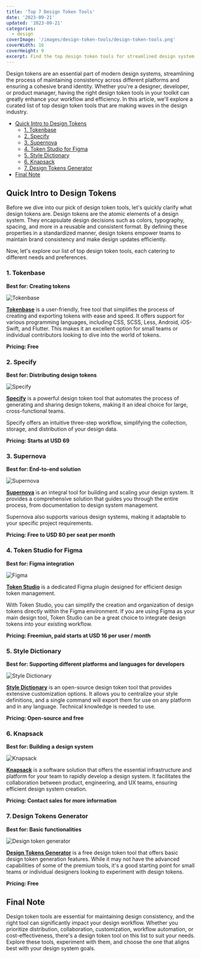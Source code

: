```yaml
---
title: 'Top 7 Design Token Tools'
date: '2023-09-21'
updated: '2023-09-21'
categories:
  - design
coverImage: '/images/design-token-tools/design-token-tools.png'
coverWidth: 16
coverHeight: 9
excerpt: Find the top design token tools for streamlined design system management. From Specify to Token Studio, choose the right tool for design consistency.
---
```


Design tokens are an essential part of modern design systems, streamlining the process of maintaining consistency across different platforms and ensuring a cohesive brand identity. Whether you're a designer, developer, or product manager, having the right design token tools in your toolkit can greatly enhance your workflow and efficiency. In this article, we'll explore a curated list of top design token tools that are making waves in the design industry.

- [Quick Intro to Design Tokens](#quick-intro-to-design-tokens)
  - [1. Tokenbase ](#1-tokenbase-)
  - [2. Specify ](#2-specify-)
  - [3. Supernova ](#3-supernova-)
  - [4. Token Studio for Figma ](#4-token-studio-for-figma-)
  - [5. Style Dictionary ](#5-style-dictionary-)
  - [6. Knapsack ](#6-knapsack-)
  - [7. Design Tokens Generator ](#7-design-tokens-generator-)
- [Final Note](#final-note)

## Quick Intro to Design Tokens

Before we dive into our pick of design token tools, let's quickly clarify what design tokens are. Design tokens are the atomic elements of a design system. They encapsulate design decisions such as colors, typography, spacing, and more in a reusable and consistent format. By defining these properties in a standardized manner, design tokens empower teams to maintain brand consistency and make design updates efficiently.

Now, let's explore our list of top design token tools, each catering to different needs and preferences.

### 1. Tokenbase <a name="tokenbase"></a>

**Best for: Creating tokens**

![Tokenbase](/images/design-token-tools/tokenbase.png)

<p><b><a href="https://app.token-base.com/" target="_blank">Tokenbase</a></b> is a user-friendly, free tool that simplifies the process of creating and exporting tokens with ease and speed. It offers support for various programming languages, including CSS, SCSS, Less, Android, iOS-Swift, and Flutter. This makes it an excellent option for small teams or individual contributors looking to dive into the world of tokens.</p>

**Pricing: Free**

### 2. Specify <a name="specify"></a>

**Best for: Distributing design tokens**

![Specify](/images/design-token-tools/specify.webp)

<p><b><a href="https://specifyapp.com/" target="_blank" rel="nofollow">Specify</a></b> is a powerful design token tool that automates the process of generating and sharing design tokens, making it an ideal choice for large, cross-functional teams.</p>

Specify offers an intuitive three-step workflow, simplifying the collection, storage, and distribution of your design data.

**Pricing: Starts at USD 69**

### 3. Supernova <a name="supernova"></a>

**Best for: End-to-end solution**

![Supernova](/images/design-token-tools/supernova.webp)

<p><b><a href="https://www.supernova.io/" target="_blank" rel="nofollow">Supernova</a></b> is an integral tool for building and scaling your design system. It provides a comprehensive solution that guides you through the entire process, from documentation to design system management.</p>

Supernova also supports various design systems, making it adaptable to your specific project requirements.

**Pricing: Free to USD 80 per seat per month**

### 4. Token Studio for Figma <a name="figma"></a>

**Best for: Figma integration**

![Figma](/images/design-token-tools/figma.webp)

<p><b><a href="https://tokens.studio/" target="_blank" rel="nofollow">Token Studio</a></b> is a dedicated Figma plugin designed for efficient design token management.</p>

With Token Studio, you can simplify the creation and organization of design tokens directly within the Figma environment. If you are using Figma as your main design tool, Token Studio can be a great choice to integrate design tokens into your existing workflow.

**Pricing: Freemiun, paid starts at USD 16 per user / month**

### 5. Style Dictionary <a name="dictionary"></a>

**Best for: Supporting different platforms and languages for developers**

![Style Dictionary](/images/design-token-tools/style-dictionary.png)

<p><b><a href="https://amzn.github.io/style-dictionary/#/" target="_blank" rel="nofollow">Style Dictionary</a></b> is an open-source design token tool that provides extensive customization options. It allows you to centralize your style definitions, and a single command will export them for use on any platform and in any language. Technical knowledge is needed to use.</p>

**Pricing: Open-source and free**

### 6. Knapsack <a name="knapsack"></a>

**Best for: Building a design system**

![Knapsack](/images/design-token-tools/knapsack.png)

<p><b><a href="https://www.knapsack.cloud/" target="_blank" rel="nofollow">Knapsack</a></b> is a software solution that offers the essential infrastructure and platform for your team to rapidly develop a design system. It facilitates the collaboration between product, engineering, and UX teams, ensuring efficient design system creation.</p>

**Pricing: Contact sales for more information**

### 7. Design Tokens Generator <a name="generator"></a>

**Best for: Basic functionalities**

![Design token generator](/images/design-token-tools/generator.png)

<p><b><a href="https://tokens.layoutit.com/" target="_blank" rel="nofollow">Design Tokens Generator</a></b> is a free design token tool that offers basic design token generation features. While it may not have the advanced capabilities of some of the premium tools, it's a good starting point for small teams or individual designers looking to experiment with design tokens.</p>

**Pricing: Free**

## Final Note

Design token tools are essential for maintaining design consistency, and the right tool can significantly impact your design workflow. Whether you prioritize distribution, collaboration, customization, workflow automation, or cost-effectiveness, there's a design token tool on this list to suit your needs. Explore these tools, experiment with them, and choose the one that aligns best with your design system goals.
